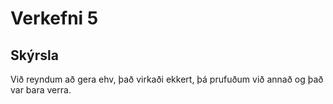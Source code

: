 # Verkefni 5

## Skýrsla
Við reyndum að gera ehv, það virkaði ekkert, þá prufuðum við annað og það var bara verra.
